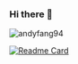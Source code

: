 ### Hi there 👋

![andyfang94](https://github-readme-stats.vercel.app/api?username=andyfang94&show_icons=true&theme=radical)

<!-- ![markdown](https://avatars.githubusercontent.com/u/54627989?v=4) -->

[![Readme Card](https://github-readme-stats.vercel.app/api/pin/?username=andyfang94&repo=react-antd-cron)](https://github.com/andyFang94/react-antd-cron)

<!--
**andyFang94/andyFang94** is a ✨ _special_ ✨ repository because its `README.md` (this file) appears on your GitHub profile.

Here are some ideas to get you started:

- 🔭 I’m currently working on ...
- 🌱 I’m currently learning ...
- 👯 I’m looking to collaborate on ...
- 🤔 I’m looking for help with ...
- 💬 Ask me about ...
- 📫 How to reach me: ...
- 😄 Pronouns: ...
- ⚡ Fun fact: ...
-->
